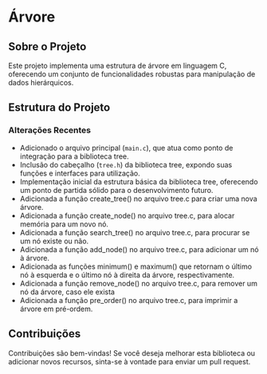 # Árvore

## Sobre o Projeto

Este projeto implementa uma estrutura de árvore em linguagem C, oferecendo um conjunto de funcionalidades robustas para manipulação de dados hierárquicos.

## Estrutura do Projeto

### Alterações Recentes

- Adicionado o arquivo principal (`main.c`), que atua como ponto de integração para a biblioteca tree.
- Inclusão do cabeçalho (`tree.h`) da biblioteca tree, expondo suas funções e interfaces para utilização.
- Implementação inicial da estrutura básica da biblioteca tree, oferecendo um ponto de partida sólido para o desenvolvimento futuro.
- Adicionada a função create_tree() no arquivo tree.c para criar uma nova árvore.
- Adicionada a função create_node() no arquivo tree.c, para alocar memória para um novo nó.
- Adicionada a função search_tree() no arquivo tree.c, para procurar se um nó existe ou não.
- Adicionada a função add_node() no arquivo tree.c, para adicionar um nó à árvore.
- Adicionada as funções minimum() e maximum() que retornam o último nó à esquerda e o último nó à direita da árvore, respectivamente.
- Adicionada a função remove_node() no arquivo tree.c, para remover um nó da árvore, caso ele exista
- Adicionada a função pre_order() no arquivo tree.c, para imprimir a árvore em pré-ordem.
## Contribuições

Contribuições são bem-vindas! Se você deseja melhorar esta biblioteca ou adicionar novos recursos, sinta-se à vontade para enviar um pull request.
